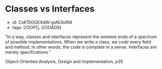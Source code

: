 # Classes vs Interfaces
* id: CxK15GGEXdW-gsNi3oRI8
* tags: [[OOP]], [[OOADI]]

"In a way, classes and interfaces represent the extreme ends of a spectrum of possible implementations. When we write a class, we code every field and method; in other words, the code is complete in a sense. Interfaces are merely specifications."

Object-Oriented Analysis, Design and Implementation, p35
